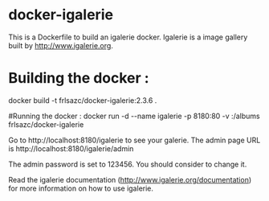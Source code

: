# docker-igalerie

This is a Dockerfile to build an igalerie docker.
Igalerie is a image gallery built by http://www.igalerie.org.

# Building the docker : 
docker build -t frlsazc/docker-igalerie:2.3.6 .

#Running the docker :
docker run -d --name igalerie -p 8180:80 -v <albums path>:/albums frlsazc/docker-igalerie

Go to http://localhost:8180/igalerie to see your galerie.
The admin page URL is http://localhost:8180/igalerie/admin 

The admin password is set to 123456. You should consider to change it.

Read the igalerie documentation (http://www.igalerie.org/documentation) for more information on how to use igalerie.

